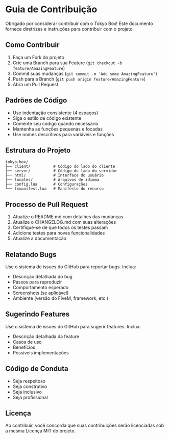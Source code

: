 # Guia de Contribuição

Obrigado por considerar contribuir com o Tokyo Box! Este documento fornece diretrizes e instruções para contribuir com o projeto.

## Como Contribuir

1. Faça um Fork do projeto
2. Crie uma Branch para sua Feature (`git checkout -b feature/AmazingFeature`)
3. Commit suas mudanças (`git commit -m 'Add some AmazingFeature'`)
4. Push para a Branch (`git push origin feature/AmazingFeature`)
5. Abra um Pull Request

## Padrões de Código

- Use indentação consistente (4 espaços)
- Siga o estilo de código existente
- Comente seu código quando necessário
- Mantenha as funções pequenas e focadas
- Use nomes descritivos para variáveis e funções

## Estrutura do Projeto

```
tokyo-box/
├── client/          # Código do lado do cliente
├── server/          # Código do lado do servidor
├── html/            # Interface do usuário
├── locales/         # Arquivos de idioma
├── config.lua       # Configurações
└── fxmanifest.lua   # Manifesto do recurso
```

## Processo de Pull Request

1. Atualize o README.md com detalhes das mudanças
2. Atualize o CHANGELOG.md com suas alterações
3. Certifique-se de que todos os testes passam
4. Adicione testes para novas funcionalidades
5. Atualize a documentação

## Relatando Bugs

Use o sistema de issues do GitHub para reportar bugs. Inclua:

- Descrição detalhada do bug
- Passos para reproduzir
- Comportamento esperado
- Screenshots (se aplicável)
- Ambiente (versão do FiveM, framework, etc.)

## Sugerindo Features

Use o sistema de issues do GitHub para sugerir features. Inclua:

- Descrição detalhada da feature
- Casos de uso
- Benefícios
- Possíveis implementações

## Código de Conduta

- Seja respeitoso
- Seja construtivo
- Seja inclusivo
- Seja profissional

## Licença

Ao contribuir, você concorda que suas contribuições serão licenciadas sob a mesma Licença MIT do projeto. 